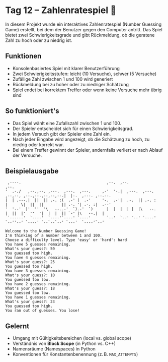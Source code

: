 # Tag 12 – Zahlenratespiel 🎯

In diesem Projekt wurde ein interaktives Zahlenratespiel (Number Guessing Game) erstellt, bei dem der Benutzer gegen den Computer antritt. Das Spiel bietet zwei Schwierigkeitsgrade und gibt Rückmeldung, ob die geratene Zahl zu hoch oder zu niedrig ist.

## Funktionen

- Konsolenbasiertes Spiel mit klarer Benutzerführung
- Zwei Schwierigkeitsstufen: leicht (10 Versuche), schwer (5 Versuche)
- Zufällige Zahl zwischen 1 und 100 wird generiert
- Rückmeldung bei zu hoher oder zu niedriger Schätzung
- Spiel endet bei korrektem Treffer oder wenn keine Versuche mehr übrig sind

## So funktioniert's

- Das Spiel wählt eine Zufallszahl zwischen 1 und 100.
- Der Spieler entscheidet sich für einen Schwierigkeitsgrad.
- In jedem Versuch gibt der Spieler eine Zahl ein.
- Nach jeder Eingabe wird angezeigt, ob die Schätzung zu hoch, zu niedrig oder korrekt war.
- Bei einem Treffer gewinnt der Spieler, andernfalls verliert er nach Ablauf der Versuche.

## Beispielausgabe
```
 ,----.                                      ,--.  ,--.                                          ,--.                  
'  .-./   ,--.,--. ,---.  ,---.  ,---.     ,-'  '-.|  ,---.  ,---.     ,--,--, ,--.,--.,--,--,--.|  |-.  ,---. ,--.--. 
|  | .---.|  ||  || .-. :(  .-' (  .-'     '-.  .-'|  .-.  || .-. :    |      \|  ||  ||        || .-. '| .-. :|  .--' 
'  '--'  |'  ''  '\   --..-'  `).-'  `)      |  |  |  | |  |\   --.    |  ||  |'  ''  '|  |  |  || `-' |\   --.|  |    
 `------'  `----'  `----'`----' `----'       `--'  `--' `--' `----'    `--''--' `----' `--`--`--' `---'  `----'`--'   

Welcome to the Number Guessing Game!
I'm thinking of a number between 1 and 100.
Choose a difficulty level. Type 'easy' or 'hard': hard
You have 5 guesses remaining.
What's your guess?: 50
You guessed too high.
You have 4 guesses remaining.
What's your guess?: 25
You guessed too high.
You have 3 guesses remaining.
What's your guess?: 10
You guessed too low.
You have 2 guesses remaining.
What's your guess?: 18
You guessed too low.
You have 1 guesses remaining.
What's your guess?: 23
You guessed too high.
You ran out of guesses. You lose!
```

## Gelernt

- Umgang mit Gültigkeitsbereichen (local vs. global scope)
- Verständnis von **Block Scope** (in Python vs. C++)
- Namensräume (Namespaces) in Python
- Konventionen für Konstantenbenennung (z. B. `MAX_ATTEMPTS`)
